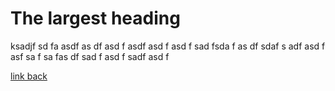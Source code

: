 # The largest heading

ksadjf
sd
fa
asdf
as
df
asd
f
asdf
asd
f
asd
f
sad
fsda
f
as
df
sdaf
s
adf
asd
f
asf
sa
f
sa
fas
df
sad
f
asd
f
sadf
asd
f

[link back](https://github.com/ahhung77/mobile-network-operation/blob/main/README.md#the-largest-heading)
